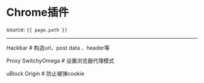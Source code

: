 # Chrome插件

source: `{{ page.path }}`

---

Hackbar                        # 构造url、post data  、header等

Proxy SwitchyOmega    # 设置浏览器代理模式

uBlock Origin                 # 防止被弹cookie

